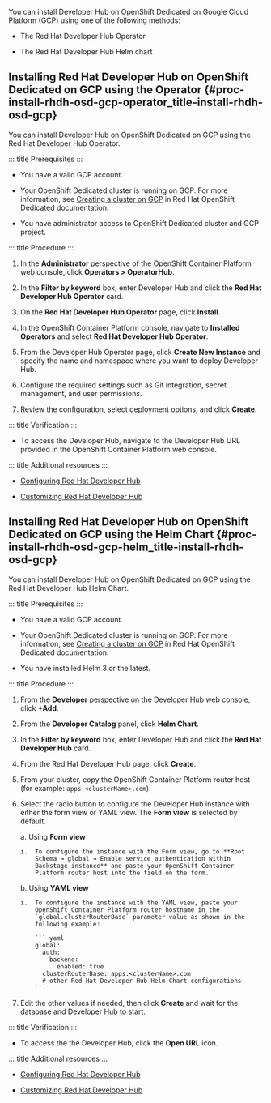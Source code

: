 You can install Developer Hub on OpenShift Dedicated on Google Cloud
Platform (GCP) using one of the following methods:

- The Red Hat Developer Hub Operator

- The Red Hat Developer Hub Helm chart

## Installing Red Hat Developer Hub on OpenShift Dedicated on GCP using the Operator {#proc-install-rhdh-osd-gcp-operator_title-install-rhdh-osd-gcp}

You can install Developer Hub on OpenShift Dedicated on GCP using the
Red Hat Developer Hub Operator.

<div>

::: title
Prerequisites
:::

- You have a valid GCP account.

- Your OpenShift Dedicated cluster is running on GCP. For more
  information, see [Creating a cluster on
  GCP](https://docs.redhat.com/en/documentation/openshift_dedicated/4/html/installing_accessing_and_deleting_openshift_dedicated_clusters/osd-creating-a-cluster-on-gcp)
  in Red Hat OpenShift Dedicated documentation.

- You have administrator access to OpenShift Dedicated cluster and GCP
  project.

</div>

<div>

::: title
Procedure
:::

1.  In the **Administrator** perspective of the OpenShift Container
    Platform web console, click **Operators \> OperatorHub**.

2.  In the **Filter by keyword** box, enter Developer Hub and click the
    **Red Hat Developer Hub Operator** card.

3.  On the **Red Hat Developer Hub Operator** page, click **Install**.

4.  In the OpenShift Container Platform console, navigate to **Installed
    Operators** and select **Red Hat Developer Hub Operator**.

5.  From the Developer Hub Operator page, click **Create New Instance**
    and specify the name and namespace where you want to deploy
    Developer Hub.

6.  Configure the required settings such as Git integration, secret
    management, and user permissions.

7.  Review the configuration, select deployment options, and click
    **Create**.

</div>

<div>

::: title
Verification
:::

- To access the Developer Hub, navigate to the Developer Hub URL
  provided in the OpenShift Container Platform web console.

</div>

<div>

::: title
Additional resources
:::

- [Configuring Red Hat Developer
  Hub](https://docs.redhat.com/documentation/en-us/red_hat_developer_hub/1.6/html-single/configuring_red_hat_developer_hub/index)

- [Customizing Red Hat Developer
  Hub](https://docs.redhat.com/documentation/en-us/red_hat_developer_hub/1.6/html-single/customizing_red_hat_developer_hub/index)

</div>

## Installing Red Hat Developer Hub on OpenShift Dedicated on GCP using the Helm Chart {#proc-install-rhdh-osd-gcp-helm_title-install-rhdh-osd-gcp}

You can install Developer Hub on OpenShift Dedicated on GCP using the
Red Hat Developer Hub Helm Chart.

<div>

::: title
Prerequisites
:::

- You have a valid GCP account.

- Your OpenShift Dedicated cluster is running on GCP. For more
  information, see [Creating a cluster on
  GCP](https://docs.redhat.com/en/documentation/openshift_dedicated/4/html/installing_accessing_and_deleting_openshift_dedicated_clusters/osd-creating-a-cluster-on-gcp)
  in Red Hat OpenShift Dedicated documentation.

- You have installed Helm 3 or the latest.

</div>

<div>

::: title
Procedure
:::

1.  From the **Developer** perspective on the Developer Hub web console,
    click **+Add**.

2.  From the **Developer Catalog** panel, click **Helm Chart**.

3.  In the **Filter by keyword** box, enter Developer Hub and click the
    **Red Hat Developer Hub** card.

4.  From the Red Hat Developer Hub page, click **Create**.

5.  From your cluster, copy the OpenShift Container Platform router host
    (for example: `apps.<clusterName>.com`).

6.  Select the radio button to configure the Developer Hub instance with
    either the form view or YAML view. The **Form view** is selected by
    default.

    a.  Using **Form view**

        i.  To configure the instance with the Form view, go to **Root
            Schema → global → Enable service authentication within
            Backstage instance** and paste your OpenShift Container
            Platform router host into the field on the form.

    b.  Using **YAML view**

        i.  To configure the instance with the YAML view, paste your
            OpenShift Container Platform router hostname in the
            `global.clusterRouterBase` parameter value as shown in the
            following example:

            ``` yaml
            global:
              auth:
                backend:
                  enabled: true
              clusterRouterBase: apps.<clusterName>.com
              # other Red Hat Developer Hub Helm Chart configurations
            ```

7.  Edit the other values if needed, then click **Create** and wait for
    the database and Developer Hub to start.

</div>

<div>

::: title
Verification
:::

- To access the the Developer Hub, click the **Open URL** icon.

</div>

<div>

::: title
Additional resources
:::

- [Configuring Red Hat Developer
  Hub](https://docs.redhat.com/documentation/en-us/red_hat_developer_hub/1.6/html-single/configuring_red_hat_developer_hub/index)

- [Customizing Red Hat Developer
  Hub](https://docs.redhat.com/documentation/en-us/red_hat_developer_hub/1.6/html-single/customizing_red_hat_developer_hub/index)

</div>
